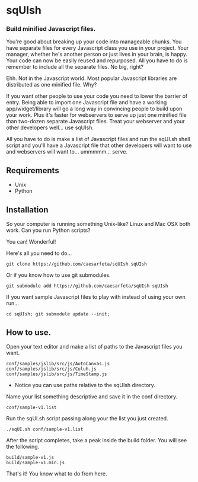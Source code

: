 # sqUIsh

### Build minified Javascript files.

You're good about breaking up your code into manageable chunks.  You have separate files for every Javascript class you use in your project.  Your manager, whether he's another person or just lives in your brain, is happy.  Your code can now be easily reused and repurposed.  All you have to do is remember to include all the separate files.  No big, right?

Ehh.  Not in the Javascript world.  Most popular Javascript libraries are distributed as one minified file.  Why?

If you want other people to use your code you need to lower the barrier of entry.  Being able to import one Javascript file and have a working app/widget/library will go a long way in convincing people to build upon your work.  Plus it's faster for webservers to serve up just one minified file than two-dozen separate Javascript files.  Treat your webserver and your other developers well... use sqUIsh.

All you have to do is make a list of Javascript files and run the sqUI.sh shell script and you'll have a Javascript file that other developers will want to use and webservers will want to... ummmmm... serve.

## Requirements
* Unix
* Python

## Installation

So your computer is running something Unix-like? Linux and Mac OSX both work.
Can you run Python scripts?

You can!  Wonderful!

Here's all you need to do...

	git clone https://github.com/caesarfeta/sqUIsh sqUIsh

Or if you know how to use git submodules.

	git submodule add https://github.com/caesarfeta/sqUIsh sqUIsh

If you want sample Javascript files to play with instead of using your own run...

	cd sqUIsh; git submodule update --init;

## How to use.

Open your text editor and make a list of paths to the Javascript files you want.

	conf/samples/jslib/src/js/AutoCanvas.js
	conf/samples/jslib/src/js/Culuh.js
	conf/samples/jslib/src/js/TimeStamp.js

* Notice you can use paths relative to the sqUIsh directory.

Name your list something descriptive and save it in the conf directory.

	conf/sample-v1.list

Run the sqUI.sh script passing along your the list you just created.

	./sqUI.sh conf/sample-v1.list

After the script completes, take a peak inside the build folder.  You will see the following.

	build/sample-v1.js
	build/sample-v1.min.js

That's it!  You know what to do from here.